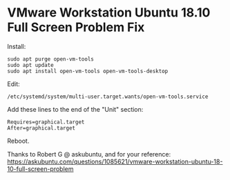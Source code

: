 # VMware Workstation Ubuntu 18.10 Full Screen Problem Fix

Install:

```
sudo apt purge open-vm-tools
sudo apt update
sudo apt install open-vm-tools open-vm-tools-desktop
```

Edit:

```
/etc/systemd/system/multi-user.target.wants/open-vm-tools.service
```

Add these lines to the end of the "Unit" section:

```
Requires=graphical.target
After=graphical.target
```

Reboot.

Thanks to Robert G @ askubuntu, and for your reference:
<https://askubuntu.com/questions/1085621/vmware-workstation-ubuntu-18-10-full-screen-problem>